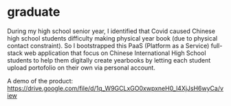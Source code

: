# graduate

During my high school senior year, I identified that Covid caused Chinese high school students difficulty making physical year book (due to physical contact constraint). So I bootstrapped this PaaS (Platform as a Service) full-stack web application that focus on Chinese International High School students to help them digitally create yearbooks by letting each student upload portofolio on their own via personal account.

A demo of the product: https://drive.google.com/file/d/1q_W9GCLxGO0xwpxneH0_l4XjJsH6wyCa/view
